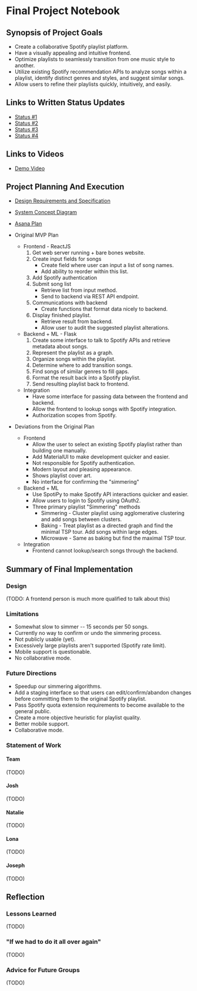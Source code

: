 # Final Project Notebook

## Synopsis of Project Goals

- Create a collaborative Spotify playlist platform.
- Have a visually appealing and intuitive frontend.
- Optimize playlists to seamlessly transition from one music style to another.
- Utilize existing Spotify recommendation APIs to analyze songs within a
  playlist, identify distinct genres and styles, and suggest similar songs.
- Allow users to refine their playlists quickly, intuitively, and easily.

## Links to Written Status Updates

- [Status #1](Status/status1.md)
- [Status #2](Status/status2.md)
- [Status #3](Status/status3.md)
- [Status #4](Status/status4.md)

## Links to Videos

- [Demo Video](https://drive.google.com/file/d/1P7semxK-kGSKX0Kd9hiwo2uvoAK_8abu/view?usp=sharing)

## Project Planning And Execution

- [Design Requirements and Specification](https://docs.google.com/document/d/1mxL4wcjIboUZs82ka1uiGlvUL_izlJdRB-PtG3yicJk/edit?usp=sharing)
- [System Concept Diagram](ElevatorPitch/systemconceptdiagram.pdf)
- [Asana Plan](https://app.asana.com/0/1203117920538793/1203117920538793)
- Original MVP Plan

  - Frontend - ReactJS
    1. Get web server running + bare bones website.
    2. Create input fields for songs
       - Create field where user can input a list of song names.
       - Add ability to reorder within this list.
    3. Add Spotify authentication
    4. Submit song list
       - Retrieve list from input method.
       - Send to backend via REST API endpoint.
    5. Communications with backend
       - Create functions that format data nicely to backend.
    6. Display finished playlist.
       - Retrieve result from backend.
       - Allow user to audit the suggested playlist alterations.
  - Backend + ML - Flask
    1. Create some interface to talk to Spotify APIs and retrieve metadata about
       songs.
    2. Represent the playlist as a graph.
    3. Organize songs within the playlist.
    4. Determine where to add transition songs.
    5. Find songs of similar genres to fill gaps.
    6. Format the result back into a Spotify playlist.
    7. Send resulting playlist back to frontend.
  - Integration
    - Have some interface for passing data between the frontend and backend.
    - Allow the frontend to lookup songs with Spotify integration.
    - Authorization scopes from Spotify.

- Deviations from the Original Plan
  - Frontend
    - Allow the user to select an existing Spotify playlist rather than building
      one manually.
    - Add MaterialUI to make development quicker and easier.
    - Not responsible for Spotify authentication.
    - Modern layout and pleasing appearance.
    - Shows playlist cover art.
    - No interface for confirming the "simmering"
  - Backend + ML
    - Use SpotiPy to make Spotify API interactions quicker and easier.
    - Allow users to login to Spotify using OAuth2.
    - Three primary playlist "Simmering" methods
      - Simmering - Cluster playlist using agglomerative clustering and add
        songs between clusters.
      - Baking - Treat playlist as a directed graph and find the minimal TSP
        tour. Add songs within large edges.
      - Microwave - Same as baking but find the maximal TSP tour.
  - Integration
    - Frontend cannot lookup/search songs through the backend.

## Summary of Final Implementation

### Design

(TODO: A frontend person is much more qualified to talk about this)

### Limitations

- Somewhat slow to simmer -- 15 seconds per 50 songs.
- Currently no way to confirm or undo the simmering process.
- Not publicly usable (yet).
- Excessively large playlists aren't supported (Spotify rate limit).
- Mobile support is questionable.
- No collaborative mode.

### Future Directions

- Speedup our simmering algorithms.
- Add a staging interface so that users can edit/confirm/abandon changes before
  committing them to the original Spotify playlist.
- Pass Spotify quota extension requirements to become available to the general
  public.
- Create a more objective heuristic for playlist quality.
- Better mobile support.
- Collaborative mode.

### Statement of Work

#### Team

(TODO)

#### Josh

(TODO)

#### Natalie

(TODO)

#### Lona

(TODO)

#### Joseph

(TODO)

## Reflection

### Lessons Learned

(TODO)

### "If we had to do it all over again"

(TODO)

### Advice for Future Groups

(TODO)
